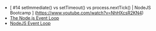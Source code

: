 
* [ #14 setImmediate() vs setTimeout() vs process.nextTick() | NodeJS Bootcamp ] (https://www.youtube.com/watch?v=NhHXcsR2KN4)
* [The Node.js Event Loop](https://nodejs.org/en/learn/asynchronous-work/event-loop-timers-and-nexttick)
* [NodeJS Event Loop](https://www.geeksforgeeks.org/node-js-event-loop/)